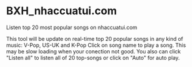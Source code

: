 # BXH_nhaccuatui.com
Listen top 20 most popular songs on nhaccuatui.com

This tool will be update on real-time top 20 popular songs in any kind of music: V-Pop, US-UK and K-Pop
Click on song name to play a song. This may be slow loading when your conection not good.
You also can click "Listen all" to listen all of 20 top-songs or click on "Auto" for auto play.
